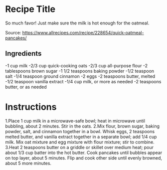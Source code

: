 # Recipe Title

So much favor! Just make sure the milk is hot enough for the oatmeal. 

Source: https://www.allrecipes.com/recipe/228654/quick-oatmeal-pancakes/

## Ingredients

-1 cup milk
-2/3 cup quick-cooking oats
-2/3 cup all-purpose flour
-2 tablespoons brown sugar
-1 1/2 teaspoons baking powder
-1/2 teaspoon salt
-1/4 teaspoon ground cinnamon
-2 eggs
-2 teaspoons butter, melted
-1/2 teaspoon vanilla extract
-1/4 cup milk, or more as needed
-2 teaspoons butter, or as needed 

# Instructions

1.Place 1 cup milk in a microwave-safe bowl; heat in microwave until bubbling, about 2 minutes. Stir in the oats. 
2.Mix flour, brown sugar, baking powder, salt, and cinnamon together in a bowl. Whisk eggs, 2 teaspoons melted butter, and vanilla extract together in a separate bowl; add 1/4 cup milk. Mix oat mixture and egg mixture with flour mixture; stir to combine. 
3.Heat 2 teaspoons butter on a griddle or skillet over medium heat; pour about 1/3 cup batter into the hot butter. Cook pancakes until bubbles appear on top layer, about 5 minutes. Flip and cook other side until evenly browned, about 5 more minutes.


